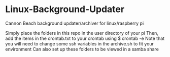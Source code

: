 # Linux-Background-Updater
 Cannon Beach background updater/archiver for linux/raspberry pi

 Simply place the folders in this repo in the user directory of your pi
 Then, add the items in the crontab.txt to your crontab using $ crontab -e
 Note that you will need to change some ssh variables in the archive.sh to fit your environment
 Can also set up these folders to be viewed in a samba share
